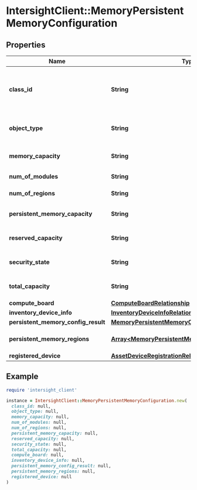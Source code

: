 # IntersightClient::MemoryPersistentMemoryConfiguration

## Properties

| Name | Type | Description | Notes |
| ---- | ---- | ----------- | ----- |
| **class_id** | **String** | The fully-qualified name of the instantiated, concrete type. This property is used as a discriminator to identify the type of the payload when marshaling and unmarshaling data. | [default to &#39;memory.PersistentMemoryConfiguration&#39;] |
| **object_type** | **String** | The fully-qualified name of the instantiated, concrete type. The value should be the same as the &#39;ClassId&#39; property. | [default to &#39;memory.PersistentMemoryConfiguration&#39;] |
| **memory_capacity** | **String** | Memory capacity in GiB of a Persistent Memory configuration on a server. | [optional][readonly] |
| **num_of_modules** | **String** | Number of Persistent Memory Modules on a server. | [optional][readonly] |
| **num_of_regions** | **String** | Number of Persistent Memory Regions on a server. | [optional][readonly] |
| **persistent_memory_capacity** | **String** | Persistent memory capacity in GiB of a Persistent Memory configuration on a server. | [optional][readonly] |
| **reserved_capacity** | **String** | Reserved capacity in GiB of a Persistent Memory configuration on a server. | [optional][readonly] |
| **security_state** | **String** | Collective security state of all Persistent Memory modules on a server. | [optional][readonly] |
| **total_capacity** | **String** | Total capacity in GiB of a Persistent Memory configuration on a server. | [optional][readonly] |
| **compute_board** | [**ComputeBoardRelationship**](ComputeBoardRelationship.md) |  | [optional] |
| **inventory_device_info** | [**InventoryDeviceInfoRelationship**](InventoryDeviceInfoRelationship.md) |  | [optional] |
| **persistent_memory_config_result** | [**MemoryPersistentMemoryConfigResultRelationship**](MemoryPersistentMemoryConfigResultRelationship.md) |  | [optional] |
| **persistent_memory_regions** | [**Array&lt;MemoryPersistentMemoryRegionRelationship&gt;**](MemoryPersistentMemoryRegionRelationship.md) | An array of relationships to memoryPersistentMemoryRegion resources. | [optional][readonly] |
| **registered_device** | [**AssetDeviceRegistrationRelationship**](AssetDeviceRegistrationRelationship.md) |  | [optional] |

## Example

```ruby
require 'intersight_client'

instance = IntersightClient::MemoryPersistentMemoryConfiguration.new(
  class_id: null,
  object_type: null,
  memory_capacity: null,
  num_of_modules: null,
  num_of_regions: null,
  persistent_memory_capacity: null,
  reserved_capacity: null,
  security_state: null,
  total_capacity: null,
  compute_board: null,
  inventory_device_info: null,
  persistent_memory_config_result: null,
  persistent_memory_regions: null,
  registered_device: null
)
```


